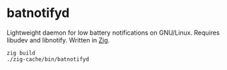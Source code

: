# batnotifyd

Lightweight daemon for low battery notifications on GNU/Linux. Requires libudev and libnotify. Written in [Zig](https://ziglang.org/).

```
zig build
./zig-cache/bin/batnotifyd
```

